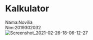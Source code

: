 # Kalkulator
Nama:Novilia</br>
Nim:2019302032</br>
![Screenshot_2021-02-26-18-06-12-27](https://user-images.githubusercontent.com/78533835/109295739-cfe53d00-7861-11eb-82a1-eceea8df8543.png)
